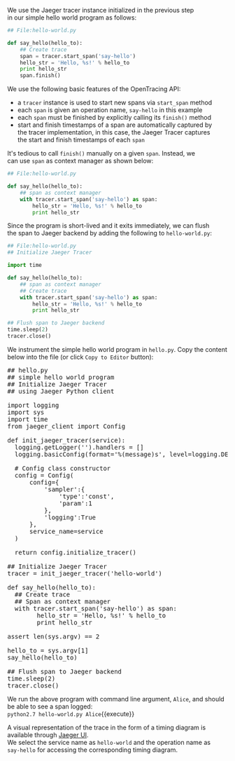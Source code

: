 We use the Jaeger tracer instance initialized in the previous step    
in our simple hello world program as follows:

```python
## File:hello-world.py

def say_hello(hello_to):
	## Create trace
	span = tracer.start_span('say-hello')
	hello_str = 'Hello, %s!' % hello_to
	print hello_str
	span.finish()
```

We use the following basic features of the OpenTracing API:  
* a `tracer` instance is used to start new spans via `start_span` method
* each `span` is given an operation name, `say-hello` in this example
* each `span` must be finished by explicitly calling its `finish()` method
* start and finish timestamps of a span are automatically captured by   
  the tracer implementation, in this case, the Jaeger Tracer captures  
  the start and finish timestamps of each `span`

It's tedious to call `finish()` manually on a given `span`. Instead, we  
can use `span` as context manager as shown below:

```python
## File:hello-world.py

def say_hello(hello_to):
	## span as context manager
	with tracer.start_span('say-hello') as span:
		hello_str = 'Hello, %s!' % hello_to
		print hello_str
```

Since the program is short-lived and it exits immediately, we can flush  
the span to Jaeger backend by adding the following to `hello-world.py`:

```python
## File:hello-world.py
## Initialize Jaeger Tracer

import time

def say_hello(hello_to):
	## span as context manager
	## Create trace
	with tracer.start_span('say-hello') as span:
		hello_str = 'Hello, %s!' % hello_to
		print hello_str

## Flush span to Jaeger backend
time.sleep(2)
tracer.close()
```

We instrument the simple hello world program in `hello.py`. Copy the content  
below into the file (or click `Copy to Editor` button):

<pre class="file" data-filename="exercise/hello.py" data-target="replace">
## hello.py
## simple hello world program
## Initialize Jaeger Tracer
## using Jaeger Python client

import logging
import sys
import time
from jaeger_client import Config

def init_jaeger_tracer(service):
  logging.getLogger('').handlers = []
  logging.basicConfig(format='%(message)s', level=logging.DEBUG)

  # Config class constructor
  config = Config(
	  config={
		  'sampler':{
			  'type':'const',
			  'param':1
		  },
		  'logging':True
	  },
	  service_name=service
  )

  return config.initialize_tracer()

## Initialize Jaeger Tracer
tracer = init_jaeger_tracer('hello-world')

def say_hello(hello_to):
  ## Create trace
  ## Span as context manager
  with tracer.start_span('say-hello') as span:
		hello_str = 'Hello, %s!' % hello_to
		print hello_str

assert len(sys.argv) == 2

hello_to = sys.argv[1]
say_hello(hello_to)

## Flush span to Jaeger backend
time.sleep(2)
tracer.close()
</pre>

We run the above program with command line argument, `Alice`, and should  
be able to see a span logged:  
`python2.7 hello-world.py Alice`{{execute}}

A visual representation of the trace in the form of a timing diagram is  
available through [Jaeger UI](https://[[HOST_SUBDOMAIN]]-16686-[[KATACODA_HOST]].environments.katacoda.com/search?service=hello-world).  
We select the service name as `hello-world` and the operation name as  
`say-hello` for accessing the corresponding timing diagram.
